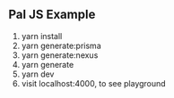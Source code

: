 ## Pal JS Example

1. yarn install
2. yarn generate:prisma
3. yarn generate:nexus
4. yarn generate
5. yarn dev
6. visit localhost:4000, to see playground